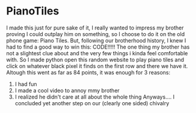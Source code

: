 # PianoTiles
I made this just for pure sake of it,
I really wanted to impress my brother proving I could outplay him on something,
so I choose to do it on the old phone game: Piano Tiles.
But, following our brotherhood history, I knew I had to find a good way to win this:
CODE!!!!!
The one thing my brother has not a slightest clue about
and the very few things i kinda feel comfortable with.
So I made python open this random website to play piano tiles
and click on whatever black pixel it finds on the first row and there we have it. 
Altough this went as far as 84 points, it was enough for 3 reasons:
1) I had fun
2) I made a cool video to annoy mmy brother
3) I realized he didn't care at all about the whole thing
Anyways....
I concluded yet another step on our (clearly one sided) chivalry
